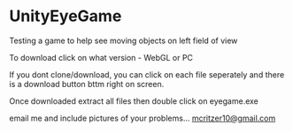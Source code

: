 # UnityEyeGame
Testing a game to help see moving objects on left field of view

To download click on what version -  WebGL or PC

If you dont clone/download, you can click on each file seperately and there is a download button bttm right on screen.

Once downloaded extract all files then double click on eyegame.exe

email me and include pictures of your problems... mcritzer10@gmail.com
